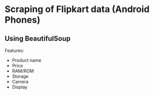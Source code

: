 # Scraping of Flipkart data (Android Phones)
 <h2> Using BeautifulSoup </h2>

Features: 
- Product name
- Price
- RAM/ROM
- Storage
- Camera
- Display



